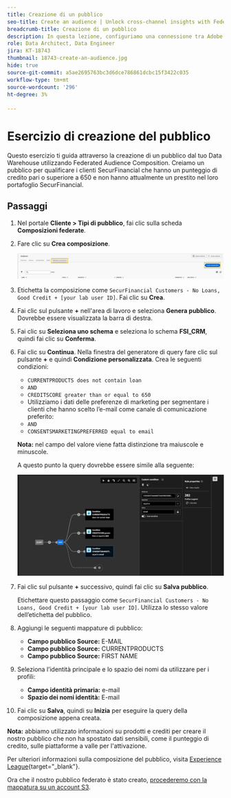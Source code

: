 ```yaml
---
title: Creazione di un pubblico
seo-title: Create an audience | Unlock cross-channel insights with Federated Audience Composition
breadcrumb-title: Creazione di un pubblico
description: In questa lezione, configuriamo una connessione tra Adobe Experience Platform e il tuo Data Warehouse aziendale per abilitare Federated Audience Composition.
role: Data Architect, Data Engineer
jira: KT-18743
thumbnail: 18743-create-an-audience.jpg
hide: true
source-git-commit: a5ae2695763bc3d6dce786861dcbc15f3422c035
workflow-type: tm+mt
source-wordcount: '296'
ht-degree: 3%

---
```



# Esercizio di creazione del pubblico

Questo esercizio ti guida attraverso la creazione di un pubblico dal tuo Data Warehouse utilizzando Federated Audience Composition. Creiamo un pubblico per qualificare i clienti SecurFinancial che hanno un punteggio di credito pari o superiore a 650 e non hanno attualmente un prestito nel loro portafoglio SecurFinancial.

## Passaggi

1. Nel portale **Cliente > Tipi di pubblico**, fai clic sulla scheda **Composizioni federate**.
2. Fare clic su **Crea composizione**.

   ![create-composition](assets/create-composition.png)

3. Etichetta la composizione come `SecurFinancial Customers - No Loans, Good Credit + [your lab user ID]`. Fai clic su **Crea**.

4. Fai clic sul pulsante **+** nell&#39;area di lavoro e seleziona **Genera pubblico**. Dovrebbe essere visualizzata la barra di destra.

5. Fai clic su **Seleziona uno schema** e seleziona lo schema **FSI_CRM**, quindi fai clic su **Conferma**.

6. Fai clic su **Continua**. Nella finestra del generatore di query fare clic sul pulsante **+** e quindi **Condizione personalizzata**. Crea le seguenti condizioni:
   - `CURRENTPRODUCTS does not contain loan`
   - `AND`
   - `CREDITSCORE greater than or equal to 650`
   - Utilizziamo i dati delle preferenze di marketing per segmentare i clienti che hanno scelto l’e-mail come canale di comunicazione preferito:
   - `AND`
   - `CONSENTSMARKETINGPREFERRED equal to email`

   **Nota:** nel campo del valore viene fatta distinzione tra maiuscole e minuscole.

   A questo punto la query dovrebbe essere simile alla seguente:

   ![generatore di query](assets/query-builder.png)

7. Fai clic sul pulsante **+** successivo, quindi fai clic su **Salva pubblico**.

   Etichettare questo passaggio come `SecurFinancial Customers - No Loans, Good Credit + [your lab user ID]`. Utilizza lo stesso valore dell’etichetta del pubblico.

8. Aggiungi le seguenti mappature di pubblico:
   - **Campo pubblico Source:** E-MAIL
   - **Campo pubblico Source:** CURRENTPRODUCTS
   - **Campo pubblico Source:** FIRST NAME

9. Seleziona l’identità principale e lo spazio dei nomi da utilizzare per i profili:
   - **Campo identità primaria:** e-mail
   - **Spazio dei nomi identità:** E-mail

10. Fai clic su **Salva**, quindi su **Inizia** per eseguire la query della composizione appena creata.

**Nota:** abbiamo utilizzato informazioni su prodotti e crediti per creare il nostro pubblico che non ha spostato dati sensibili, come il punteggio di credito, sulle piattaforme a valle per l&#39;attivazione.

Per ulteriori informazioni sulla composizione del pubblico, visita [Experience League](https://experienceleague.adobe.com/it/docs/federated-audience-composition/using/compositions/create-composition/create-composition){target="_blank"}.

Ora che il nostro pubblico federato è stato creato, [procederemo con la mappatura su un account S3](map-federated-audience-to-s3.md).
